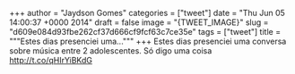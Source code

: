 
+++
author = "Jaydson Gomes"
categories = ["tweet"]
date = "Thu Jun 05 14:00:37 +0000 2014"
draft = false
image = "{TWEET_IMAGE}"
slug = "d609e084d93fbe262cf37d666cf9fcf63c7ce35e"
tags = ["tweet"]
title = """Estes dias presenciei uma..."""
+++
Estes dias presenciei uma conversa sobre música entre 2 adolescentes. Só digo uma coisa http://t.co/qHIrYiBKdG
